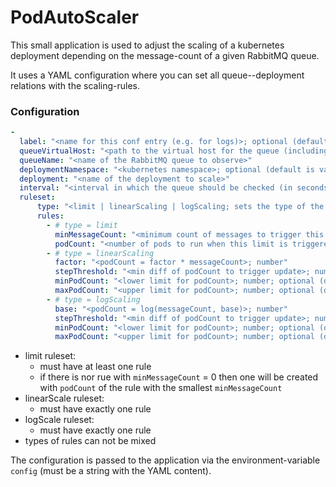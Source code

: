 # PodAutoScaler
This small application is used to adjust the scaling of a kubernetes deployment
depending on the message-count of a given RabbitMQ queue.

It uses a YAML configuration where you can set all queue--deployment relations
with the scaling-rules.

### Configuration

````yaml
-
  label: "<name for this conf entry (e.g. for logs)>; optional (default is '_unnamed_')"
  queueVirtualHost: "<path to the virtual host for the queue (including leading slash)>; optional (default is '/')"
  queueName: "<name of the RabbitMQ queue to observe>"
  deploymentNamespace: "<kubernetes namespace>; optional (default is value of environment-var 'NAMESPACE')"
  deployment: "<name of the deployment to scale>"
  interval: "<interval in which the queue should be checked (in seconds); number>"
  ruleset:
      type: "<limit | linearScaling | logScaling; sets the type of the rules>"
      rules:
        - # type = limit
          minMessageCount: "<minimum count of messages to trigger this limit>; number"
          podCount: "<number of pods to run when this limit is triggered>; number"
        - # type = linearScaling
          factor: "<podCount = factor * messageCount>; number"
          stepThreshold: "<min diff of podCount to trigger update>; number; optional (default is 1)"
          minPodCount: "<lower limit for podCount>; number; optional (default: 1)"
          maxPodCount: "<upper limit for podCount>; number; optional (default: 10)"
        - # type = logScaling
          base: "<podCount = log(messageCount, base)>; number"
          stepThreshold: "<min diff of podCount to trigger update>; number; optional (default is 1)"
          minPodCount: "<lower limit for podCount>; number; optional (default: 1)"
          maxPodCount: "<upper limit for podCount>; number; optional (default: 10)"
````

- limit ruleset:
  - must have at least one rule
  - if there is nor rue with `minMessageCount` = 0 then one will be created with `podCount` of the rule with the smallest `minMessageCount`
- linearScale ruleset:
  - must have exactly one rule
- logScale ruleset:
  - must have exactly one rule
- types of rules can not be mixed

The configuration is passed to the application via the environment-variable `config` (must be a string with the YAML content).
